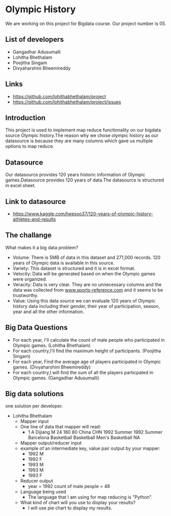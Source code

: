 # Olympic History
We are working on this project for Bigdata course. Our project number is 05. 
## List of developers
- Gangadhar Adusumalli
- Lohitha Bhethalam
- Poojitha Singam
- Divyaharshini Bheemireddy
## Links
- https://github.com/lohithabhethalam/project
- https://github.com/lohithabhethalam/project/issues
## Introduction
This project is used to implement map reduce functionality on our bigdata source Olympic history.The reason why we chose olympic history as our datasource is because they are many columns which gave us multiple options to map reduce.
## Datasource
Our datasource provides 120 years historic information of Olympic games.Datasource provides 120 years of data.The datasource is structured in excel sheet. 
## Link to datasource
- https://www.kaggle.com/heesoo37/120-years-of-olympic-history-athletes-and-results
## The challange
What makes it a big data problem? 
- Volume: There is 5MB of data in this dataset and 271,000 records. 120 years of Olympic data is available in this source.
- Variety: This dataset is structured and it is in excel format.
- Velocity: Data will be generated based on when the Olympic games were organized.  
- Veracity: Data is very clear. They are no unnecessary columns and the data was collected from www.sports-reference.com and it seems to be trustworthy.
- Value: Using this data source we can evaluate 120 years of Olympic history data including their gender, their year of participation, season, year and all the other information.
## Big Data Questions
- For each year, I'll calculate the count of male people who participated in Olympic games. (Lohitha Bhethalam)
- For each country,I'll find the maximum height of participants. (Poojitha Singam) 
- For each year, Find the average age of players participated in Olympic games. (Divyaharshini Bheemireddy)
- For each country,I will find the sum of all the players particpated in Olympic games. (Gangadhar Adusumalli)

## Big data solutions
one solution per developer.
- Lohitha Bhethalam
  * Mapper input
   * One line of data that mapper will read:
      * 1	A Dijiang	M	24	180	80	China	CHN	1992 Summer	1992	Summer	Barcelona	Basketball	Basketball Men's Basketball	NA
  * Mapper output/reducer input
   * example of an intermediate key, value pair output by your mapper:
     * 1992 M
     * 1992 F
     * 1993 M
     * 1993 M
     * 1993 F
  * Reducer output
    *  year = 1992 count of male people = 48
  * Language being used
    * The language that I am using for map reducing is "Python".
  * What kind of chart will you use to display your results? 
    * I will use pie chart to display my results.
